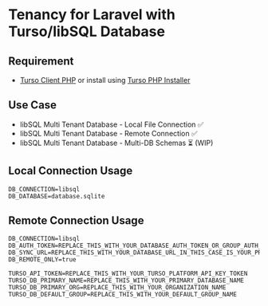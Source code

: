 # Tenancy for Laravel with Turso/libSQL Database

## Requirement

-   [Turso Client PHP](https://github.com/tursodatabase/turso-client-php) or install using [Turso PHP Installer](https://github.com/darkterminal/turso-php-installer)

## Use Case

-   libSQL Multi Tenant Database - Local File Connection ✅
-   libSQL Multi Tenant Database - Remote Connection ✅
-   libSQL Multi Tenant Database - Multi-DB Schemas ⏳️ (WIP)

## Local Connection Usage

```env
DB_CONNECTION=libsql
DB_DATABASE=database.sqlite
```

## Remote Connection Usage

```env
DB_CONNECTION=libsql
DB_AUTH_TOKEN=REPLACE_THIS_WITH_YOUR_DATABASE_AUTH_TOKEN_OR_GROUP_AUTH_TOKEN
DB_SYNC_URL=REPLACE_THIS_WITH_YOUR_DATABASE_URL_IN_THIS_CASE_IS_YOUR_PRIMARY_DATABASE
DB_REMOTE_ONLY=true

TURSO_API_TOKEN=REPLACE_THIS_WITH_YOUR_TURSO_PLATFORM_API_KEY_TOKEN
TURSO_DB_PRIMARY_NAME=REPLACE_THIS_WITH_YOUR_PRIMARY_DATABASE_NAME
TURSO_DB_PRIMARY_ORG=REPLACE_THIS_WITH_YOUR_ORGANIZATION_NAME
TURSO_DB_DEFAULT_GROUP=REPLACE_THIS_WITH_YOUR_DEFAULT_GROUP_NAME
```
